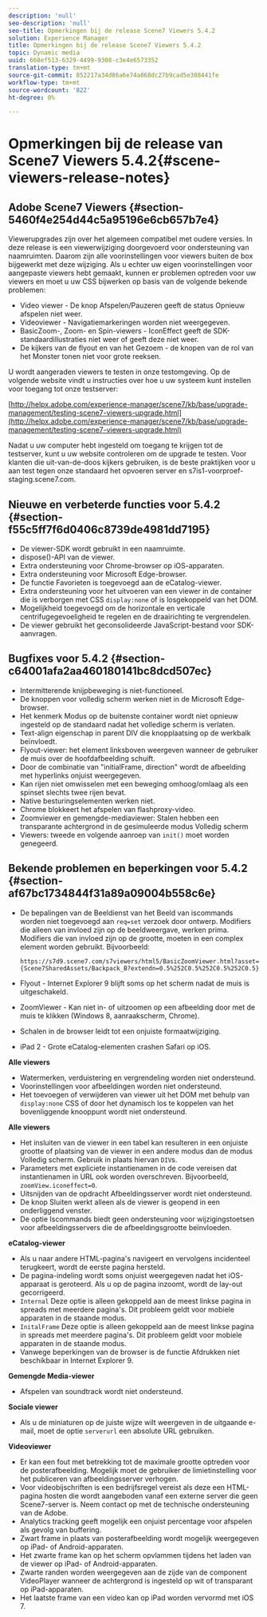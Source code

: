 ```yaml
---
description: 'null'
seo-description: 'null'
seo-title: Opmerkingen bij de release Scene7 Viewers 5.4.2
solution: Experience Manager
title: Opmerkingen bij de release Scene7 Viewers 5.4.2
topic: Dynamic media
uuid: 668ef513-6329-4499-9308-c3e4e6573352
translation-type: tm+mt
source-git-commit: 852217a34d86a6e74a868dc27b9cad5e308441fe
workflow-type: tm+mt
source-wordcount: '822'
ht-degree: 0%

---
```



# Opmerkingen bij de release van Scene7 Viewers 5.4.2{#scene-viewers-release-notes}

## Adobe Scene7 Viewers {#section-5460f4e254d44c5a95196e6cb657b7e4}

Viewerupgrades zijn over het algemeen compatibel met oudere versies. In deze release is een viewerwijziging doorgevoerd voor ondersteuning van naamruimten. Daarom zijn alle voorinstellingen voor viewers buiten de box bijgewerkt met deze wijziging. Als u echter uw eigen voorinstellingen voor aangepaste viewers hebt gemaakt, kunnen er problemen optreden voor uw viewers en moet u uw CSS bijwerken op basis van de volgende bekende problemen:

* Video viewer - De knop Afspelen/Pauzeren geeft de status Opnieuw afspelen niet weer.
* Videoviewer - Navigatiemarkeringen worden niet weergegeven.
* BasicZoom-, Zoom- en Spin-viewers - IconEffect geeft de SDK-standaardillustraties niet weer of geeft deze niet weer.
* De kijkers van de flyout en van het Gezoem - de knopen van de rol van het Monster tonen niet voor grote reeksen.

U wordt aangeraden viewers te testen in onze testomgeving. Op de volgende website vindt u instructies over hoe u uw systeem kunt instellen voor toegang tot onze testserver:

[http://helpx.adobe.com/experience-manager/scene7/kb/base/upgrade-management/testing-scene7-viewers-upgrade.html](http://helpx.adobe.com/experience-manager/scene7/kb/base/upgrade-management/testing-scene7-viewers-upgrade.html)

Nadat u uw computer hebt ingesteld om toegang te krijgen tot de testserver, kunt u uw website controleren om de upgrade te testen. Voor klanten die uit-van-de-doos kijkers gebruiken, is de beste praktijken voor u aan test tegen onze standaard het opvoeren server en s7is1-voorproef-staging.scene7.com.

## Nieuwe en verbeterde functies voor 5.4.2 {#section-f55c5ff7f6d0406c8739de4981dd7195}

* De viewer-SDK wordt gebruikt in een naamruimte.
* dispose()-API van de viewer.
* Extra ondersteuning voor Chrome-browser op iOS-apparaten.
* Extra ondersteuning voor Microsoft Edge-browser.
* De functie Favorieten is toegevoegd aan de eCatalog-viewer.
* Extra ondersteuning voor het uitvoeren van een viewer in de container die is verborgen met CSS `display:none` of is losgekoppeld van het DOM.
* Mogelijkheid toegevoegd om de horizontale en verticale centrifugegevoeligheid te regelen en de draairichting te vergrendelen.
* De viewer gebruikt het geconsolideerde JavaScript-bestand voor SDK-aanvragen.

## Bugfixes voor 5.4.2 {#section-c64001afa2aa460180141bc8dcd507ec}

* Intermitterende knijpbeweging is niet-functioneel.
* De knoppen voor volledig scherm werken niet in de Microsoft Edge-browser.
* Het kenmerk Modus op de buitenste container wordt niet opnieuw ingesteld op de standaard nadat het volledige scherm is verlaten.
* Text-align eigenschap in parent DIV die knopplaatsing op de werkbalk beïnvloedt.
* Flyout-viewer: het element linksboven weergeven wanneer de gebruiker de muis over de hoofdafbeelding schuift.
* Door de combinatie van &quot;initialFrame, direction&quot; wordt de afbeelding met hyperlinks onjuist weergegeven.
* Kan rijen niet omwisselen met een beweging omhoog/omlaag als een spinset slechts twee rijen bevat.
* Native besturingselementen werken niet.
* Chrome blokkeert het afspelen van flashproxy-video.
* Zoomviewer en gemengde-mediaviewer: Stalen hebben een transparante achtergrond in de gesimuleerde modus Volledig scherm
* Viewers: tweede en volgende aanroep van `init()` moet worden genegeerd.

## Bekende problemen en beperkingen voor 5.4.2 {#section-af67bc1734844f31a89a09004b558c6e}

* De bepalingen van de Beeldienst van het Beeld van iscommands worden niet toegevoegd aan `req=set` verzoek door ontwerp. Modifiers die alleen van invloed zijn op de beeldweergave, werken prima. Modifiers die van invloed zijn op de grootte, moeten in een complex element worden gebruikt. Bijvoorbeeld:

   ```
   https://s7d9.scene7.com/s7viewers/html5/BasicZoomViewer.html?asset= {Scene7SharedAssets/Backpack_B?extendn=0.5%252C0.5%252C0.5%252C0.5}
   ```

* Flyout - Internet Explorer 9 blijft soms op het scherm nadat de muis is uitgeschakeld.
* ZoomViewer - Kan niet in- of uitzoomen op een afbeelding door met de muis te klikken (Windows 8, aanraakscherm, Chrome).
* Schalen in de browser leidt tot een onjuiste formaatwijziging.
* iPad 2 - Grote eCatalog-elementen crashen Safari op iOS.

**Alle viewers**

* Watermerken, verduistering en vergrendeling worden niet ondersteund.
* Voorinstellingen voor afbeeldingen worden niet ondersteund.
* Het toevoegen of verwijderen van viewer uit het DOM met behulp van `display:none` CSS of door het dynamisch los te koppelen van het bovenliggende knooppunt wordt niet ondersteund.

**Alle viewers**

* Het insluiten van de viewer in een tabel kan resulteren in een onjuiste grootte of plaatsing van de viewer in een andere modus dan de modus Volledig scherm. Gebruik in plaats hiervan `DIV`s.
* Parameters met expliciete instantienamen in de code vereisen dat instantienamen in URL ook worden overschreven. Bijvoorbeeld, `zoomView.iconeffect=0`.
* Uitsnijden van de opdracht Afbeeldingsserver wordt niet ondersteund.
* De knop Sluiten werkt alleen als de viewer is geopend in een onderliggend venster.
* De optie Iscommands biedt geen ondersteuning voor wijzigingstoetsen voor afbeeldingsservers die de afbeeldingsgrootte beïnvloeden.

**eCatalog-viewer**

* Als u naar andere HTML-pagina&#39;s navigeert en vervolgens incidenteel terugkeert, wordt de eerste pagina hersteld.
* De pagina-indeling wordt soms onjuist weergegeven nadat het iOS-apparaat is geroteerd. Als u op de pagina inzoomt, wordt de lay-out gecorrigeerd.
* `Internal` Deze optie is alleen gekoppeld aan de meest linkse pagina in spreads met meerdere pagina&#39;s. Dit probleem geldt voor mobiele apparaten in de staande modus.
* `InitalFrame` Deze optie is alleen gekoppeld aan de meest linkse pagina in spreads met meerdere pagina&#39;s. Dit probleem geldt voor mobiele apparaten in de staande modus.
* Vanwege beperkingen van de browser is de functie Afdrukken niet beschikbaar in Internet Explorer 9.

**Gemengde Media-viewer**

* Afspelen van soundtrack wordt niet ondersteund.

**Sociale viewer**

* Als u de miniaturen op de juiste wijze wilt weergeven in de uitgaande e-mail, moet de optie `serverurl` een absolute URL gebruiken.

**Videoviewer**

* Er kan een fout met betrekking tot de maximale grootte optreden voor de posterafbeelding. Mogelijk moet de gebruiker de limietinstelling voor het publiceren van afbeeldingsserver verhogen.
* Voor videobijschriften is een bedrijfsregel vereist als deze een HTML-pagina hosten die wordt aangeboden vanaf een externe server die geen Scene7-server is. Neem contact op met de technische ondersteuning van de Adobe.
* Analytics tracking geeft mogelijk een onjuist percentage voor afspelen als gevolg van buffering.
* Zwart frame in plaats van posterafbeelding wordt mogelijk weergegeven op iPad- of Android-apparaten.
* Het zwarte frame kan op het scherm opvlammen tijdens het laden van de viewer op iPad- of Android-apparaten.
* Zwarte randen worden weergegeven aan de zijde van de component VideoPlayer wanneer de achtergrond is ingesteld op wit of transparant op iPad-apparaten.
* Het laatste frame van een video kan op iPad worden vervormd met iOS 7.

